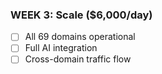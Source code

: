 ### WEEK 3: Scale ($6,000/day)

- [ ] All 69 domains operational
- [ ] Full AI integration
- [ ] Cross-domain traffic flow
